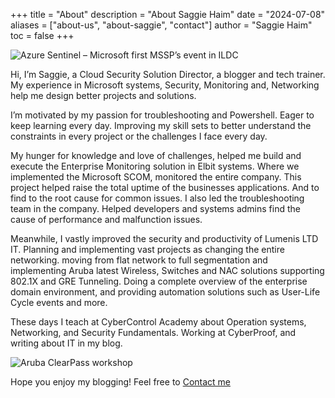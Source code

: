 +++
title = "About"
description = "About Saggie Haim"
date = "2024-07-08"
aliases = ["about-us", "about-saggie", "contact"]
author = "Saggie Haim"
toc = false
+++

![Azure Sentinel – Microsoft first MSSP’s event in ILDC](../images/ILDCspeaker.jpeg)

Hi, I’m Saggie, a Cloud Security Solution Director, a blogger and tech trainer. My experience in Microsoft systems, Security, Monitoring and, Networking help me design better projects and solutions.

I’m motivated by my passion for troubleshooting and Powershell. Eager to keep learning every day. Improving my skill sets to better understand the constraints in every project or the challenges I face every day.

My hunger for knowledge and love of challenges, helped me build and execute the Enterprise Monitoring solution in Elbit systems. Where we implemented the Microsoft SCOM, monitored the entire company. This project helped raise the total uptime of the businesses applications. And to find to the root cause for common issues. I also led the troubleshooting team in the company. Helped developers and systems admins find the cause of performance and malfunction issues.

Meanwhile, I vastly improved the security and productivity of Lumenis LTD IT. Planning and implementing vast projects as changing the entire networking. moving from flat network to full segmentation and implementing Aruba latest Wireless, Switches and NAC solutions supporting 802.1X and GRE Tunneling. Doing a complete overview of the enterprise domain environment, and providing automation solutions such as User-Life Cycle events and more.

These days I teach at CyberControl Academy about Operation systems, Networking, and Security Fundamentals. Working at CyberProof, and writing about IT in my blog.

![Aruba ClearPass workshop](../images/Arubaspeaker.jpeg)

Hope you enjoy my blogging! Feel free to [Contact me]()
